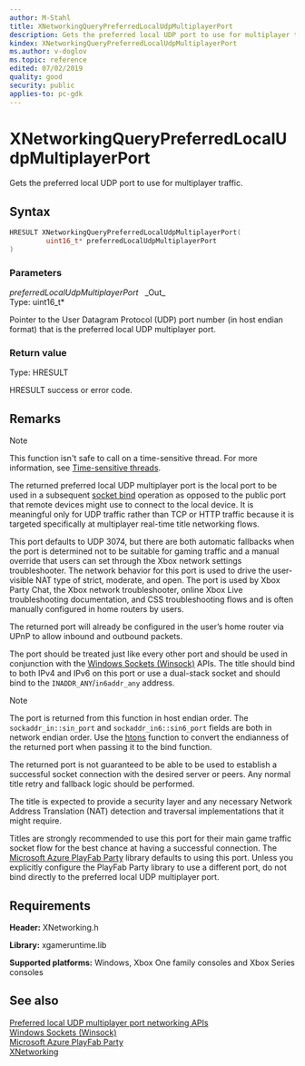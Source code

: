 ```yaml
---
author: M-Stahl
title: XNetworkingQueryPreferredLocalUdpMultiplayerPort
description: Gets the preferred local UDP port to use for multiplayer traffic.
kindex: XNetworkingQueryPreferredLocalUdpMultiplayerPort
ms.author: v-doglov
ms.topic: reference
edited: 07/02/2019
quality: good
security: public
applies-to: pc-gdk
---
```


# XNetworkingQueryPreferredLocalUdpMultiplayerPort

Gets the preferred local UDP port to use for multiplayer traffic.

## Syntax

```cpp
HRESULT XNetworkingQueryPreferredLocalUdpMultiplayerPort(
         uint16_t* preferredLocalUdpMultiplayerPort
)
```

### Parameters

*preferredLocalUdpMultiplayerPort* &nbsp;&nbsp;\_Out\_  
Type: uint16_t\*

Pointer to the User Datagram Protocol (UDP) port number (in host endian format) that is the preferred local UDP multiplayer port. 

### Return value

Type: HRESULT

HRESULT success or error code.

## Remarks
  > [!NOTE]
> This function isn't safe to call on a time-sensitive thread. For more information, see [Time-sensitive threads](../../../../system/overviews/time-sensitive-threads.md).  
  
The returned preferred local UDP multiplayer port is the local port to be used in a subsequent [socket bind](/windows/desktop/api/winsock/nf-winsock-bind) operation as opposed to the public port that remote devices might use to connect to the local device. It is meaningful only for UDP traffic rather than TCP or HTTP traffic because it is targeted specifically at multiplayer real-time title networking flows. 

This port defaults to UDP 3074, but there are both automatic fallbacks when the port is determined not to be suitable for gaming traffic and a manual override that users can set through the Xbox network settings troubleshooter. The network behavior for this port is used to drive the user-visible NAT type of strict, moderate, and open. The port is used by Xbox Party Chat, the Xbox network troubleshooter, online Xbox Live troubleshooting documentation, and CSS troubleshooting flows and is often manually configured in home routers by users.

The returned port will already be configured in the user’s home router via UPnP to allow inbound and outbound packets.

The port should be treated just like every other port and should be used in conjunction with the [Windows Sockets (Winsock)](/windows/desktop/WinSock/windows-sockets-start-page-2) APIs. The title should bind to both IPv4 and IPv6 on this port or use a dual-stack socket and should bind to the `INADDR_ANY`/`in6addr_any` address.
 > [!NOTE]
 > The port is returned from this function in host endian order. The `sockaddr_in::sin_port` and `sockaddr_in6::sin6_port` fields are both in network endian order. Use the [htons](/windows/desktop/api/winsock/nf-winsock-htons) function to convert the endianness of the returned port when passing it to the bind function.

The returned port is not guaranteed to be able to be used to establish a successful socket connection with the desired server or peers. Any normal title retry and fallback logic should be performed.

The title is expected to provide a security layer and any necessary Network Address Translation (NAT) detection and traversal implementations that it might require.

Titles are strongly recommended to use this port for their main game traffic socket flow for the best chance at having a successful connection. The [Microsoft Azure PlayFab Party](../../../../networking/overviews/game-mesh/playfab-party-intro-networking.md) library defaults to using this port. Unless you explicitly configure the PlayFab Party library to use a different port, do not bind directly to the preferred local UDP multiplayer port.

## Requirements

**Header:** XNetworking.h

**Library:** xgameruntime.lib
  
**Supported platforms:** Windows, Xbox One family consoles and Xbox Series consoles  
  
## See also  

[Preferred local UDP multiplayer port networking APIs](../../../../networking/overviews/game-mesh/preferred-local-udp-multiplayer-port-networking.md)  
[Windows Sockets (Winsock)](/windows/desktop/WinSock/windows-sockets-start-page-2)  
[Microsoft Azure PlayFab Party](../../../../networking/overviews/game-mesh/playfab-party-intro-networking.md)  
[XNetworking](../xnetworking_members.md)  
  